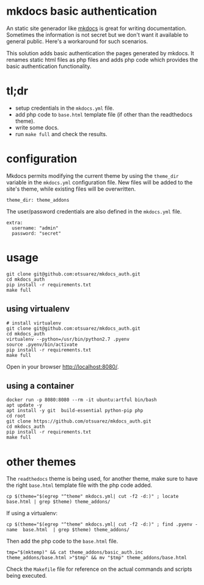 # mkdocs basic authentication

An static site generador like [mkdocs](http://www.mkdocs.org/) is great for writing documentation.  Sometimes the information is not secret but we don't want it available to general public. Here's a workaround for such scenarios.

This solution adds basic authentication the pages generated by mkdocs. It renames static html files as php files and adds php code which provides the basic authentication functionality.

# tl;dr

* setup credentials in the `mkdocs.yml` file.
* add php code to `base.html` template file (if other than the readthedocs theme).
* write some docs.
* run `make full` and check the results.

# configuration

Mkdocs permits modifying the current theme by using the `theme_dir` variable in the `mkdocs.yml` configuration file. New files will be added to the site's theme, while existing files will be overwritten.

```
theme_dir: theme_addons
```

The user/password credentials are also defined in the `mkdocs.yml` file.

```
extra:
  username: "admin"
  password: "secret"
```

# usage

```
git clone git@github.com:otsuarez/mkdocs_auth.git
cd mkdocs_auth
pip install -r requirements.txt
make full
```

## using virtualenv

```
# install virtualenv
git clone git@github.com:otsuarez/mkdocs_auth.git
cd mkdocs_auth
virtualenv --python=/usr/bin/python2.7 .pyenv
source .pyenv/bin/activate
pip install -r requirements.txt
make full
```

Open in your browser [http://localhost:8080/](http://localhost:8080/).

## using a container

```
docker run -p 8080:8080 --rm -it ubuntu:artful bin/bash
apt update -y
apt install -y git  build-essential python-pip php
cd root
git clone https://github.com/otsuarez/mkdocs_auth.git
cd mkdocs_auth
pip install -r requirements.txt
make full
```

# other themes

The `readthedocs` theme is being used, for another theme, make sure to have the right `base.html` template file with the php code added.

```
cp $(theme="$(egrep "^theme" mkdocs.yml| cut -f2 -d:)" ; locate base.html | grep $theme) theme_addons/
```

If using a virtualenv:

```
cp $(theme="$(egrep "^theme" mkdocs.yml| cut -f2 -d:)" ; find .pyenv -name  base.html  | grep $theme) theme_addons/
```

Then add the php code to the `base.html` file.

```
tmp="$(mktemp)" && cat theme_addons/basic_auth.inc theme_addons/base.html >"$tmp" && mv "$tmp" theme_addons/base.html 
```

Check the `Makefile` file for reference on the actual commands and scripts being executed.


